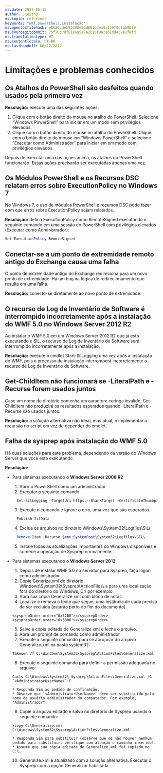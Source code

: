 ```yaml
---
ms.date: 2017-06-12
author: JKeithB
ms.topic: reference
keywords: "wmf,powershell,instalação"
ms.openlocfilehash: e8620cdeb90792e86d091d3e19a169f9dfa690f9
ms.sourcegitcommit: 75f70c7df01eea5e7a2c16f9a3ab1dd437a1f8fd
ms.translationtype: HT
ms.contentlocale: pt-BR
ms.lasthandoff: 06/12/2017
---
```

<a id="known-issues-and-limitations" class="xliff"></a>
# Limitações e problemas conhecidos

<a id="powershell-shortcuts-are-broken-when-used-for-the-first-time" class="xliff"></a>
Os Atalhos do PowerShell são desfeitos quando usados pela primeira vez
------------------------------------------------------------

**Resolução:** execute uma das seguintes ações:

1.  Clique com o botão direito do mouse no atalho do PowerShell. Selecione “Windows PowerShell” para iniciar em um modo sem privilégios elevados.
2.  Clique com o botão direito do mouse no atalho do PowerShell. Clique com o botão direito do mouse em “Windows PowerShell” e selecione “Executar como Administrador” para iniciar em um modo com privilégios elevados.

Depois de executar uma das ações acima, os atalhos do PowerShell funcionarão. Essas ações precisarão ser executadas apenas uma vez.


<a id="powershell-modules-and-dsc-resources-report-errors-about-executionpolicy-on-windows-7" class="xliff"></a>
Os Módulos PowerShell e os Recursos DSC relatam erros sobre ExecutionPolicy no Windows 7
-------------------------------------------------------------------------------------
No Windows 7, o uso de módulos PowerShell e recursos DSC pode fazer com que erros sobre ExecutionPolicy sejam relatados.

**Resolução:** defina ExecutionPolicy como RemoteSigned executando o seguinte comando em uma sessão do PowerShell com privilégios elevados (Executar como Administrador):

```powershell
Set-ExecutionPolicy RemoteSigned
```

<a id="connecting-to-an-old-remote-exchange-endpoint-causes-a-crash" class="xliff"></a>
Conectar-se a um ponto de extremidade remoto antigo do Exchange causa uma falha
------------------------------------------------------------

O ponto de extremidade antigo do Exchange redireciona para um novo ponto de extremidade. Há um bug na lógica de redirecionamento que resulta em uma falha.

**Resolução:** conecte-se diretamente ao novo ponto de extremidade.


<a id="software-inventory-logging-feature-is-erroneously-stopped-after-wmf-50-installation-on-windows-server-2012-r2" class="xliff"></a>
O recurso de Log de Inventário de Software é interrompido incorretamente após a instalação do WMF 5.0 no Windows Server 2012 R2
-------------------------------------------------------------------------------------------------------------

Ao instalar o WMF 5.0 em um Windows Server 2012 R2 que já está executando o SIL, o recurso de Log de Inventário de Software será interrompido incorretamente após a instalação.

**Resolução:** execute o cmdlet Start-SilLogging uma vez após a instalação do WMF, pois o processo de instalação interromperá incorretamente o recurso de Log de Inventário de Software.

<a id="get-childitem-does-not-work-if--literalpath-and--recurse-are-used-together" class="xliff"></a>
Get-ChildItem não funcionará se -LiteralPath e -Recurse forem usados juntos
--------------------------------------------------------------------------

Caso um nome de diretório contenha um caractere curinga inválido, Get-ChildItem não produzirá os resultados esperados quando -LiteralPath e -Recurse são usados juntos.

**Resolução:** a solução alternativa não ideal, mas atual, é implementar a recursão no script em vez de depender do cmdlet.


<a id="sysprep-fails-after-wmf-50-installation" class="xliff"></a>
Falha de sysprep após instalação do WMF 5.0
----------------------------------------

Há duas soluções para este problema, dependendo da versão do Windows Server que você está executando.

**Resolução:**
- Para sistemas executando o **Windows Server 2008 R2**
  1. Abrir o PowerShell como um administrador
  2. Executar o seguinte comando 
  
  ```powershell
    Set-SilLogging –TargetUri https://BlankTarget –CertificateThumbprint 0123456789
  ```
  3. Execute o comando e ignore o erro, uma vez que são esperados.
  
  ```powershell
    Publish-SilData
   ```
  4. Exclua os arquivos no diretório \Windows\System32\Logfiles\SIL\
  
  ```powershell
    Remove-Item -Recurse $env:SystemRoot\System32\Logfiles\SIL\
  ```
  5. Instale todas as atualizações importantes do Windows disponíveis e comece a operação de Sysprep normalmente.
  
- Para sistemas executando o **Windows Server 2012**
  1.    Depois de instalar WMF 5.0 no servidor para Sysprep, faça logon como administrador.
  2.    Copie Generize.xml do diretório \Windows\System32\Sysprep\ActionFiles\ a para uma localização fora do diretório do Windows, C:\ por exemplo.
  3.    Abra sua cópia Generalize.xml com bloco de notas.
  4.    Localize e remova o texto que segue, uma instância de cada precisa de ser excluída (estarão perto do fim do documento).

    ```
    <sysprepOrder order="0x3200"></sysprepOrder>
    <sysprepOrder order="0x3300"></sysprepOrder>
    ```

  5.    Salve a cópia editada de Generalize.xml e feche o arquivo.
  6.    Abra um prompt de comando como administrador
  7.    Execute o seguinte comando para se apropriar do arquivo Generalize.xml na pasta system32:

    ```
    Takeown /f C:\Windows\System32\Sysprep\ActionFiles\Generalize.xml 
    ```

  8.    Execute o seguinte comando para definir a permissão adequada no arquivo:

    ```
    Cacls C:\Windows\System32\ Sysprep\ActionFiles\Generalize.xml /G `<AdministratorUserName>`:F 
    ```
      * Responda Sim ao pedido de confirmação. 
      * Observe que `<AdministratorUserName>` deve ser substituído pelo nome de usuário administrador do computador. Por exemplo, "Administrador".
      
  9.    Copie o arquivo editado e salvo no diretório de Sysprep usando o seguinte comando:

    ```
    xcopy C:\Generalize.xml C:\Windows\System32\Sysprep\ActionFiles\Generalize.xml 
    ```
      * Responda Sim para substituir (observe que se não houver nenhum pedido para substituir, verifique com atenção o caminho inserido).
      * Assume que sua cópia editada de Generalize.xml foi copiado no C:\.

  10.   Generalize.xml é atualizado com a solução alternativa. Executar o Sysprep com a opção Generalizar habilitada.

